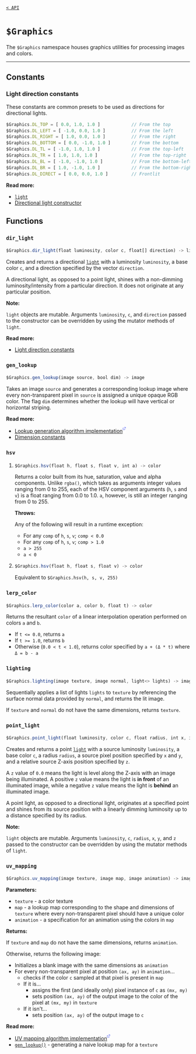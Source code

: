 [`< API`](README.md)

# `$Graphics`

The `$Graphics` namespace houses graphics utilities for processing images and colors.

---

## Constants

### Light direction constants

These constants are common presets to be used as directions for directional lights.

```js
$Graphics.DL_TOP = [ 0.0, 1.0, 1.0 ]            // From the top
$Graphics.DL_LEFT = [ -1.0, 0.0, 1.0 ]          // From the left
$Graphics.DL_RIGHT = [ 1.0, 0.0, 1.0 ]          // From the right
$Graphics.DL_BOTTOM = [ 0.0, -1.0, 1.0 ]        // From the bottom
$Graphics.DL_TL = [ -1.0, 1.0, 1.0 ]            // From the top-left
$Graphics.DL_TR = [ 1.0, 1.0, 1.0 ]             // From the top-right
$Graphics.DL_BL = [ -1.0, -1.0, 1.0 ]           // From the bottom-left
$Graphics.DL_BR = [ 1.0, -1.0, 1.0 ]            // From the bottom-right
$Graphics.DL_DIRECT = [ 0.0, 0.0, 1.0 ]         // Frontlit
```

**Read more:**
* [`light`](./light.md)
* [Directional light constructor](#dir_light)

## Functions

### `dir_light`
```js
$Graphics.dir_light(float luminosity, color c, float[] direction) -> light
```

Creates and returns a directional [`light`](./light.md) with a luminosity `luminosity`, a base color `c`, and a direction specified by the vector `direction`.

A directional light, as opposed to a point light, shines with a non-dimming luminosity/intensity from a particular direction. It does not originate at any particular position.

**Note:**

`light` objects are mutable. Arguments `luminosity`, `c`, and `direction` passed to the constructor can be overridden by using the mutator methods of `light`.

**Read more:**
* [Light direction constants](#light-direction-constants)

### `gen_lookup`
```js
$Graphics.gen_lookup(image source, bool dim) -> image
```

Takes an image `source` and generates a corresponding lookup image where every non-transparent pixel in `source` is assigned a unique opaque RGB color. The flag `dim` determines whether the lookup will have vertical or horizontal striping.

**Read more:**
* [Lookup generation algorithm implementation![](./assets/external.png)](https://github.com/jbunke/delta-time/blob/master/sprite/src/com/jordanbunke/delta_time/sprite/UVMapping.java#L85)
* [Dimension constants](./global.md#dimension-constants)

### `hsv`
1.  ```js
    $Graphics.hsv(float h, float s, float v, int a) -> color
    ```
    Returns a color built from its hue, saturation, value and alpha components. Unlike `rgba()`, which takes as arguments integer values ranging from 0 to 255, each of the HSV component arguments (`h`, `s` and `v`) is a float ranging from 0.0 to 1.0. `a`, however, is still an integer ranging from 0 to 255.

    **Throws:**

    Any of the following will result in a runtime exception:

    * For any `comp` of `h`, `s`, `v`; `comp < 0.0`
    * For any `comp` of `h`, `s`, `v`; `comp > 1.0`
    * `a > 255`
    * `a < 0`
2.  ```js
    $Graphics.hsv(float h, float s, float v) -> color
    ```
    Equivalent to `$Graphics.hsv(h, s, v, 255)`

### `lerp_color`
```js
$Graphics.lerp_color(color a, color b, float t) -> color
```

Returns the resultant `color` of a linear interpolation operation performed on colors `a` and `b`.

* If `t <= 0.0`, returns `a`
* If `t >= 1.0`, returns `b`
* Otherwise (`0.0 < t < 1.0`), returns color specified by `a + (Δ * t)` where `Δ = b - a`

### `lighting`
```js
$Graphics.lighting(image texture, image normal, light<> lights) -> image
```

Sequentially applies a list of lights `lights` to `texture` by referencing the surface normal data provided by `normal`, and returns the lit image.

If `texture` and `normal` do not have the same dimensions, returns `texture`.

### `point_light`
```js
$Graphics.point_light(float luminosity, color c, float radius, int x, int y, float z) -> light
```

Creates and returns a point [`light`](./light.md) with a source luminosity `luminosity`, a base color `c`, a radius `radius`, a source pixel position specified by `x` and `y`, and a relative source Z-axis position specified by `z`.

A `z` value of `0.0` means the light is level along the Z-axis with an image being illuminated. A positive `z` value means the light is **in front** of an illuminated image, while a negative `z` value means the light is **behind** an illuminated image.

A point light, as opposed to a directional light, originates at a specified point and shines from its source position with a linearly dimming luminosity up to a distance specified by its radius.

**Note:**

`light` objects are mutable. Arguments `luminosity`, `c`, `radius`, `x`, `y`, and `z` passed to the constructor can be overridden by using the mutator methods of `light`.

### `uv_mapping`
```js
$Graphics.uv_mapping(image texture, image map, image animation) -> image
```

**Parameters:**
* `texture` - a color texture
* `map` - a lookup map corresponding to the shape and dimensions of `texture` where every non-transparent pixel should have a unique color
* `animation` - a specification for an animation using the colors in `map`

**Returns:**

If `texture` and `map` do not have the same dimensions, returns `animation`. 

Otherwise, returns the following image:

* Initializes a blank image with the same dimensions as `animation`
* For every non-transparent pixel at position `(ax, ay)` in `animation`...
  * checks if the color `c` sampled at that pixel is present in `map`
  * If it is...
    * assigns the first (and ideally only) pixel instance of `c` as `(mx, my)`
    * sets position `(ax, ay)` of the output image to the color of the pixel at `(mx, my)` in `texture`
  * If it isn't...
    * sets position `(ax, ay)` of the output image to `c`
  

**Read more:**
* [UV mapping algorithm implementation![](./assets/external.png)](https://github.com/jbunke/delta-time/blob/master/sprite/src/com/jordanbunke/delta_time/sprite/UVMapping.java#L40)
* [`gen_lookup()`](#gen_lookup) - generating a naive lookup map for a `texture`
